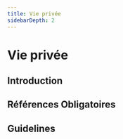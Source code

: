 ```yaml
---
title: Vie privée
sidebarDepth: 2
---
```


# Vie privée
## Introduction

## Références Obligatoires  

## Guidelines
